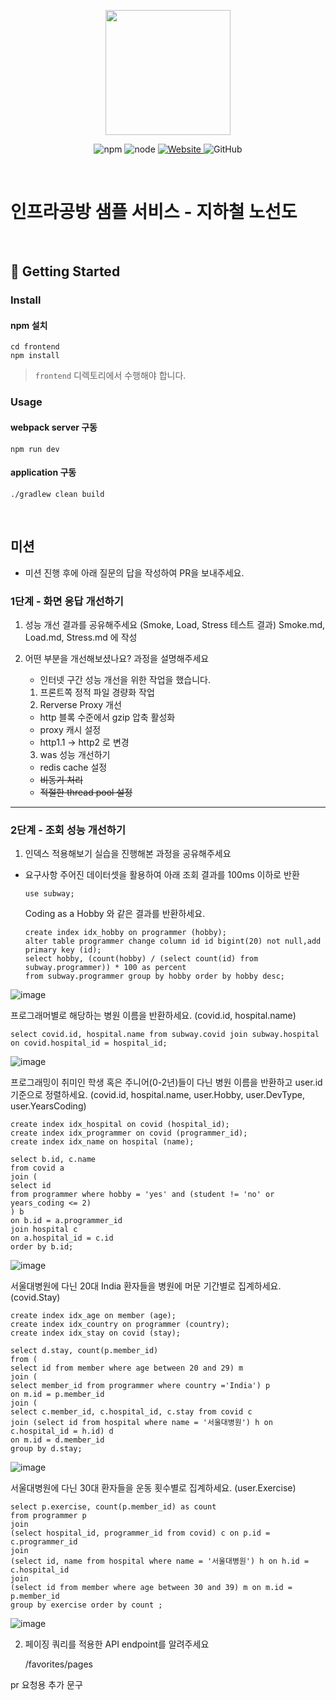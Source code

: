 <p align="center">
    <img width="200px;" src="https://raw.githubusercontent.com/woowacourse/atdd-subway-admin-frontend/master/images/main_logo.png"/>
</p>
<p align="center">
  <img alt="npm" src="https://img.shields.io/badge/npm-%3E%3D%205.5.0-blue">
  <img alt="node" src="https://img.shields.io/badge/node-%3E%3D%209.3.0-blue">
  <a href="https://edu.nextstep.camp/c/R89PYi5H" alt="nextstep atdd">
    <img alt="Website" src="https://img.shields.io/website?url=https%3A%2F%2Fedu.nextstep.camp%2Fc%2FR89PYi5H">
  </a>
  <img alt="GitHub" src="https://img.shields.io/github/license/next-step/atdd-subway-service">
</p>

<br>

# 인프라공방 샘플 서비스 - 지하철 노선도

<br>

## 🚀 Getting Started

### Install

#### npm 설치

```
cd frontend
npm install
```

> `frontend` 디렉토리에서 수행해야 합니다.

### Usage

#### webpack server 구동

```
npm run dev
```

#### application 구동

```
./gradlew clean build
```

<br>

## 미션

* 미션 진행 후에 아래 질문의 답을 작성하여 PR을 보내주세요.

### 1단계 - 화면 응답 개선하기

1. 성능 개선 결과를 공유해주세요 (Smoke, Load, Stress 테스트 결과)
   Smoke.md, Load.md, Stress.md 에 작성
2. 어떤 부분을 개선해보셨나요? 과정을 설명해주세요
    - 인터넷 구간 성능 개선을 위한 작업을 했습니다.

    1. 프론트쪽 정적 파일 경량화 작업
    2. Rerverse Proxy 개선

    - http 블록 수준에서 gzip 압축 활성화
    - proxy 캐시 설정
    - http1.1 -> http2 로 변경

    3. was 성능 개선하기

    - redis cache 설정
    - ~~비동기 처리~~
    - ~~적절한 thread pool 설정~~

---

### 2단계 - 조회 성능 개선하기

1. 인덱스 적용해보기 실습을 진행해본 과정을 공유해주세요

* 요구사항 주어진 데이터셋을 활용하여 아래 조회 결과를 100ms 이하로 반환

      use subway;

  Coding as a Hobby 와 같은 결과를 반환하세요.

      create index idx_hobby on programmer (hobby);
      alter table programmer change column id id bigint(20) not null,add primary key (id);
      select hobby, (count(hobby) / (select count(id) from subway.programmer)) * 100 as percent
      from subway.programmer group by hobby order by hobby desc;
      
![image](https://user-images.githubusercontent.com/40865499/126044730-451a89e4-a28c-413f-8998-790493e08362.png)



프로그래머별로 해당하는 병원 이름을 반환하세요. (covid.id, hospital.name)

    select covid.id, hospital.name from subway.covid join subway.hospital on covid.hospital_id = hospital_id;

![image](https://user-images.githubusercontent.com/40865499/126044748-6ce85f82-19b0-4bde-85b6-c12a1f78dcad.png)


프로그래밍이 취미인 학생 혹은 주니어(0-2년)들이 다닌 병원 이름을 반환하고 user.id 기준으로 정렬하세요. (covid.id, hospital.name, user.Hobby, user.DevType,
user.YearsCoding)

  
    create index idx_hospital on covid (hospital_id);  
    create index idx_programmer on covid (programmer_id);
    create index idx_name on hospital (name);
    
    select b.id, c.name
    from covid a   
    join (
    select id
    from programmer where hobby = 'yes' and (student != 'no' or years_coding <= 2)
    ) b
    on b.id = a.programmer_id
    join hospital c
    on a.hospital_id = c.id
    order by b.id;
    
 ![image](https://user-images.githubusercontent.com/40865499/126045013-288d7523-7aad-4293-9246-13df51920732.png)


서울대병원에 다닌 20대 India 환자들을 병원에 머문 기간별로 집계하세요. (covid.Stay)

    create index idx_age on member (age);
    create index idx_country on programmer (country);
    create index idx_stay on covid (stay);

    select d.stay, count(p.member_id)
    from (
    select id from member where age between 20 and 29) m
    join (
    select member_id from programmer where country ='India') p
    on m.id = p.member_id
    join (
    select c.member_id, c.hospital_id, c.stay from covid c
    join (select id from hospital where name = '서울대병원') h on c.hospital_id = h.id) d
    on m.id = d.member_id
    group by d.stay;
    
![image](https://user-images.githubusercontent.com/40865499/126045045-6a1e391e-b64c-40a9-88b6-8625ba4fd736.png)


서울대병원에 다닌 30대 환자들을 운동 횟수별로 집계하세요. (user.Exercise)

    select p.exercise, count(p.member_id) as count
	from programmer p 
    join 
    (select hospital_id, programmer_id from covid) c on p.id = c.programmer_id
    join
    (select id, name from hospital where name = '서울대병원') h on h.id = c.hospital_id
    join
    (select id from member where age between 30 and 39) m on m.id = p.member_id
    group by exercise order by count ;

![image](https://user-images.githubusercontent.com/40865499/126045065-5a75404f-9f13-4c6a-b481-91d3383a9fdf.png)




2. 페이징 쿼리를 적용한 API endpoint를 알려주세요


    /favorites/pages

pr 요청용 추가 문구




